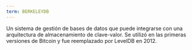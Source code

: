 ```yaml
---
term: BERKELEYDB
---
```


Un sistema de gestión de bases de datos que puede integrarse con una arquitectura de almacenamiento de clave-valor. Se utilizó en las primeras versiones de Bitcoin y fue reemplazado por LevelDB en 2012.